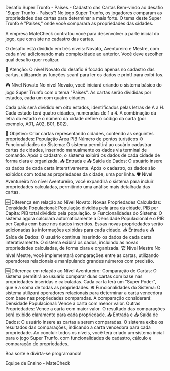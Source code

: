 

Desafio Super Trunfo - Países - Cadastro das Cartas
Bem-vindo ao desafio "Super Trunfo - Países"! No jogo Super Trunfo, os jogadores comparam as propriedades das cartas para determinar a mais forte. O tema deste Super Trunfo é "Países," onde você comparará as propriedades das cidades.

A empresa MateCheck contratou você para desenvolver a parte inicial do jogo, que consiste no cadastro das cartas.

O desafio está dividido em três níveis: Novato, Aventureiro e Mestre, com cada nível adicionando mais complexidade ao anterior. Você deve escolher qual desafio quer realizar.

🚨 Atenção:
O nível Novato do desafio é focado apenas no cadastro das cartas, utilizando as funções scanf para ler os dados e printf para exibi-los.

🎮 Nível Novato
No nível Novato, você iniciará criando o sistema básico do jogo Super Trunfo com o tema "Países". As cartas serão divididas por estados, cada um com quatro cidades.

Cada país será dividido em oito estados, identificados pelas letras de A a H. Cada estado terá quatro cidades, numeradas de 1 a 4. A combinação da letra do estado e o número da cidade define o código da carta (por exemplo, A01, A02, B01, B02).

🚩 Objetivo:
Criar cartas representando cidades, contendo as seguintes propriedades:
População
Área
PIB
Número de pontos turísticos
⚙️ Funcionalidades do Sistema:
O sistema permitirá ao usuário cadastrar cartas de cidades, inserindo manualmente os dados via terminal de comando.
Após o cadastro, o sistema exibirá os dados de cada cidade de forma clara e organizada.
📥 Entrada e 📤 Saída de Dados:
O usuário insere os dados de cada carta interativamente.
Após o cadastro, os dados são exibidos com todas as propriedades da cidade, uma por linha.
🛡️ Nível Aventureiro
No nível Aventureiro, você expandirá o sistema para incluir propriedades calculadas, permitindo uma análise mais detalhada das cartas.

🆕 Diferença em relação ao Nível Novato:
Novas Propriedades Calculadas:
Densidade Populacional: População dividida pela área da cidade.
PIB per Capita: PIB total dividido pela população.
⚙️ Funcionalidades do Sistema:
O sistema agora calculará automaticamente a Densidade Populacional e o PIB per Capita com base nos dados inseridos.
Essas novas propriedades serão adicionadas às informações exibidas para cada cidade.
📥 Entrada e 📤 Saída de Dados:
O usuário continua inserindo os dados de cada carta interativamente.
O sistema exibirá os dados, incluindo as novas propriedades calculadas, de forma clara e organizada.
🏆 Nível Mestre
No nível Mestre, você implementará comparações entre as cartas, utilizando operadores relacionais e manipulando grandes números com precisão.

🆕 Diferença em relação ao Nível Aventureiro:
Comparação de Cartas:
O sistema permitirá ao usuário comparar duas cartas com base nas propriedades inseridas e calculadas.
Cada carta terá um "Super Poder", que é a soma de todas as propriedades.
⚙️ Funcionalidades do Sistema:
O sistema utilizará operadores relacionais para determinar a carta vencedora com base nas propriedades comparadas.
A comparação considerará:
Densidade Populacional: Vence a carta com menor valor.
Outras Propriedades: Vence a carta com maior valor.
O resultado das comparações será exibido claramente para cada propriedade.
📥 Entrada e 📤 Saída de Dados:
O usuário insere as cartas a serem comparadas.
O sistema exibe os resultados das comparações, indicando a carta vencedora para cada propriedade.
Ao concluir todos os níveis, você terá criado um sistema incial para o jogo Super Trunfo, com funcionalidades de cadastro, cálculo e comparação de propriedades.

Boa sorte e divirta-se programando!

Equipe de Ensino - MateCheck
